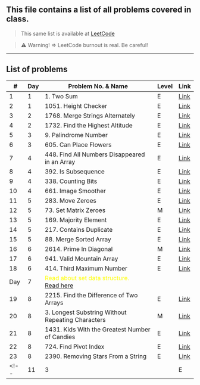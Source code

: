## This file contains a list of all problems covered in class.
 
> This same list is available at [LeetCode](https://leetcode.com/problem-list/ajer4v8m/)

> ⚠️ Warning!  => LeetCode burnout is real. Be careful!

---
## List of problems

| #    | Day  | Problem No. & Name | Level | Link    |
|------|----------|--------------------|-------|---------|
| 1    | 1        | 1. Two Sum      | E | [Link](https://leetcode.com/problems/two-sum/)|
| 2    | 1        | 1051. Height Checker        | E| [Link](https://leetcode.com/problems/height-checker)|
| 3    | 2        | 1768. Merge Strings Alternately | E | [Link](https://leetcode.com/problems/merge-strings-alternately)|
| 4    | 2        | 1732. Find the Highest Altitude | E | [Link](https://leetcode.com/problems/find-the-highest-altitude/)|
| 5    | 3        | 9. Palindrome Number | E | [Link](https://leetcode.com/problems/palindrome-number/)|
| 6    | 3        | 605. Can Place Flowers | E | [Link](https://leetcode.com/problems/can-place-flowers/)|
| 7    | 4        | 448. Find All Numbers Disappeared in an Array | E | [Link](https://leetcode.com/problems/find-all-numbers-disappeared-in-an-array/)|
| 8    | 4        | 392. Is Subsequence | E | [Link](https://leetcode.com/problems/is-subsequence)|
| 9    | 4        | 338. Counting Bits | E | [Link](https://leetcode.com/problems/counting-bits/)|
| 10    | 4        | 661. Image Smoother | E | [Link](https://leetcode.com/problems/image-smoother/)|
| 11    | 5        | 283. Move Zeroes | E | [Link](https://leetcode.com/problems/move-zeroes/)|
| 12    | 5        | 73. Set Matrix Zeroes | M | [Link](https://leetcode.com/problems/set-matrix-zeroes)|
| 13    | 5        | 169. Majority Element | E | [Link](https://leetcode.com/problems/majority-element)|
| 14    | 5        | 217. Contains Duplicate  | E | [Link](https://leetcode.com/problems/contains-duplicate)|
| 15    | 5        | 88. Merge Sorted Array | E | [Link](https://leetcode.com/problems/merge-sorted-array/)|
| 16    | 6        | 2614. Prime In Diagonal | M | [Link](https://leetcode.com/problems/prime-in-diagonal/)|
| 17    | 6        | 941. Valid Mountain Array | E | [Link](https://leetcode.com/problems/valid-mountain-array/)|
| 18    | 6        | 414. Third Maximum Number | E | [Link](https://leetcode.com/problems/third-maximum-number/)|
| Day  | 7        | <span style="color: yellow;"> Read about set data structure. &nbsp;&nbsp;&nbsp;&nbsp;&nbsp;</span> [Read here](./DataStructures/set.md)|
| 19    | 8        | 2215. Find the Difference of Two Arrays | E | [Link](https://leetcode.com/problems/find-the-difference-of-two-arrays/)|
| 20    | 8        | 3. Longest Substring Without Repeating Characters | M | [Link](https://leetcode.com/problems/longest-substring-without-repeating-characters/)|
| 21    | 8        | 1431. Kids With the Greatest Number of Candies | E | [Link](https://leetcode.com/problems/kids-with-the-greatest-number-of-candies/)|
| 22    | 8        | 724. Find Pivot Index  | E | [Link](https://leetcode.com/problems/find-pivot-index/)|
| 23    | 8        | 2390. Removing Stars From a String | E | [Link](https://leetcode.com/problems/removing-stars-from-a-string/)|
<!-- | 11    | 3        |  | E | [Link]()| -->